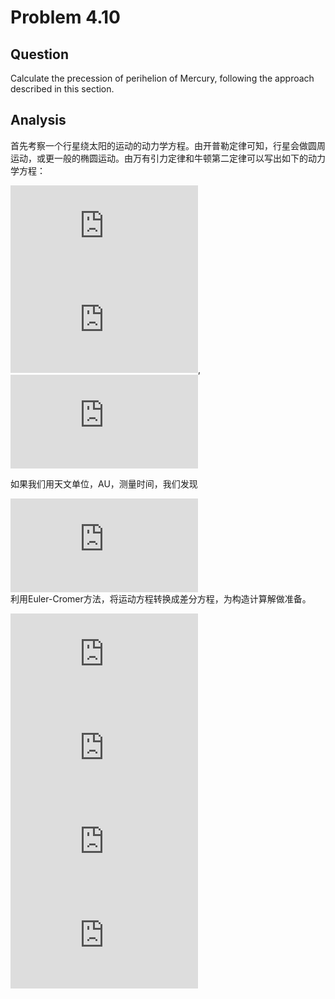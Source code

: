 # Problem 4.10
## Question
Calculate the precession of perihelion of Mercury, following the approach described in this section.

## Analysis
首先考察一个行星绕太阳的运动的动力学方程。由开普勒定律可知，行星会做圆周运动，或更一般的椭圆运动。由万有引力定律和牛顿第二定律可以写出如下的动力学方程：

![](http://latex.codecogs.com/png.latex?F_G=%5Cfrac%7BG%20M_S%20M_E%7D%7Br%5E2%7D)  
![](http://latex.codecogs.com/png.latex?%5Cfrac%7Bdv_x%7D%7Bdt%7D=-%5Cfrac%7BGM_s%20M_E%20x%7D%7Br%5E3%7D),
![](http://latex.codecogs.com/png.latex?%5Cfrac%7Bdv_y%7D%7Bdt%7D=-%5Cfrac%7BGM_s%20y%7D%7Br%5E3%7D)  

如果我们用天文单位，AU，测量时间，我们发现  

![](http://latex.codecogs.com/png.latex?G%20M_S=v%5E2%20r=4%20%5Cpi%5E2%20%20AU%5E2/yr%5E2)  
利用Euler-Cromer方法，将运动方程转换成差分方程，为构造计算解做准备。  

![](http://latex.codecogs.com/png.latex?v_%7Bx,i+1%7D=v_%7Bx,i%7D-%5Cfrac%7B4%5Cpi%5E2%20x_i%7D%7Br_i%5E3%7D%5CDelta%20t)  
![](http://latex.codecogs.com/png.latex?x_%7Bi+1%7D=x_i%20+v_%7Bx,i+1%7D%5CDelta%20t)  
![](http://latex.codecogs.com/png.latex?v_%7By,i+1%7D=v_%7By,i%7D-%5Cfrac%7B4%5Cpi%5E2%20y_i%7D%7Br_i%5E3%7D%5CDelta%20t)  
![](http://latex.codecogs.com/png.latex?y_%7Bi+1%7D=y_i+v_%7By,i+1%7D%5CDelta%20t)

